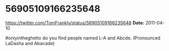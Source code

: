 # 56905109166235648
https://twitter.com/TomFrankly/status/56905109166235648
**Date:** 2011-04-10

#onlyintheghetto do you find people named L-A and Abcde. (Pronounced LaDasha and Abacade)
